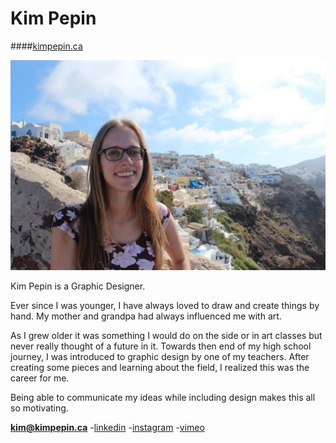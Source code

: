 # Kim Pepin

####[kimpepin.ca](http://kimpepin.ca)

![](images/santo.jpg)

Kim Pepin is a Graphic Designer.

Ever since I was younger, I have always loved to draw and create things by hand. My mother and grandpa had always influenced me with art.

As I grew older it was something I would do on the side or in art classes but never really thought of a future in it. Towards then end of my high school journey, I was introduced to graphic design by one of my teachers. After creating some pieces and learning about the field, I realized this was the career for me.

Being able to communicate my ideas while including design makes this all so motivating.

**[kim@kimpepin.ca](mailto:kim@kimpepin.ca)**
-[linkedin](https://www.linkedin.com/in/kim-pepin-98934ab5)
-[instagram](https://www.instagram.com/kim.pepin.design/)
-[vimeo](https://vimeo.com/kimothy)
